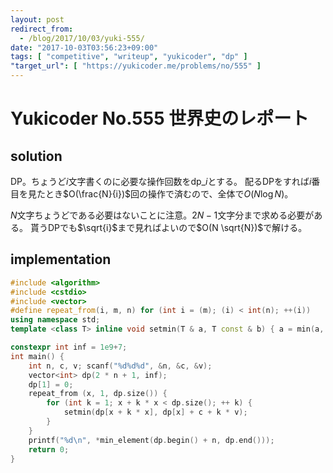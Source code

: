 ```yaml
---
layout: post
redirect_from:
  - /blog/2017/10/03/yuki-555/
date: "2017-10-03T03:56:23+09:00"
tags: [ "competitive", "writeup", "yukicoder", "dp" ]
"target_url": [ "https://yukicoder.me/problems/no/555" ]
---
```


# Yukicoder No.555 世界史のレポート

## solution

DP。ちょうど$i$文字書くのに必要な操作回数を$\mathrm{dp}\_i$とする。
配るDPをすれば$i$番目を見たとき$O(\frac{N}{i})$回の操作で済むので、全体で$O(N \log N)$。

$N$文字ちょうどである必要はないことに注意。$2N-1$文字分まで求める必要がある。
貰うDPでも$\sqrt{i}$まで見ればよいので$O(N \sqrt{N})$で解ける。

## implementation

``` c++
#include <algorithm>
#include <cstdio>
#include <vector>
#define repeat_from(i, m, n) for (int i = (m); (i) < int(n); ++(i))
using namespace std;
template <class T> inline void setmin(T & a, T const & b) { a = min(a, b); }

constexpr int inf = 1e9+7;
int main() {
    int n, c, v; scanf("%d%d%d", &n, &c, &v);
    vector<int> dp(2 * n + 1, inf);
    dp[1] = 0;
    repeat_from (x, 1, dp.size()) {
        for (int k = 1; x + k * x < dp.size(); ++ k) {
            setmin(dp[x + k * x], dp[x] + c + k * v);
        }
    }
    printf("%d\n", *min_element(dp.begin() + n, dp.end()));
    return 0;
}
```
